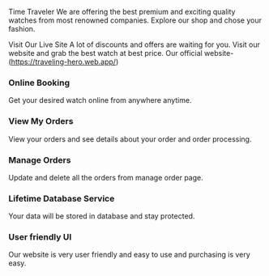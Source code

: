 Time Traveler
We are offering the best premium and exciting quality watches from most renowned companies. Explore our shop and chose your fashion.

Visit Our Live Site
A lot of discounts and offers are waiting for you. Visit our website and grab the best watch at best price. Our official website-(https://traveling-hero.web.app/)

### Online Booking
Get your desired watch online from anywhere anytime.

### View My Orders
View your orders and see details about your order and order processing.

### Manage Orders
Update and delete all the orders from manage order page.

### Lifetime Database Service
Your data will be stored in database and stay protected.

### User friendly UI
Our website is very user friendly and easy to use and purchasing is very easy.